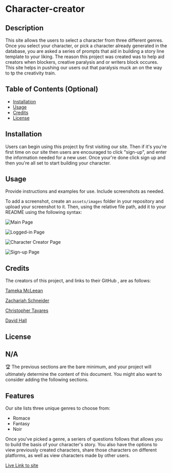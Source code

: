 # Character-creator

## Description


This site allows the users to select a character from three different genres. Once you select your character, or pick a character already generated in the database, you are asked a series of prompts that aid in building a story line template to your liking. The reason this project was created was to help aid creators when blockers, creative paralysis and or writers block occures. This site helps in pushing our users out that paralysis muck an on the way to tp the creativity train.

## Table of Contents (Optional)


- [Installation](#installation)
- [Usage](#usage)
- [Credits](#credits)
- [License](#license)

## Installation

Users can begin using this project by first visiting our site. Then if it's you're first time on our site then users are encouraged to click "sign-up", and enter the information needed for a new user. Once your're done click sign up and then you're all set to start building your character.

## Usage

Provide instructions and examples for use. Include screenshots as needed.

To add a screenshot, create an `assets/images` folder in your repository and upload your screenshot to it. Then, using the relative file path, add it to your README using the following syntax:

![Main Page](assets/images/screenshot.png)

![Logged-in Page](assets/images/screenshot.png)

![Character Creator Page](assets/images/screenshot.png)

![Sign-up Page](assets/images/screenshot.png)


## Credits

The creators of this project, and links to their GitHub ,  are as follows:

[Tameka McLeean](https://github.com/McLee0218)

[Zachariah Schneider](https://github.com/Zoocko42)

[Christopher Tavares](https://github.com/cjtavares)

[David Hall](https://github.com/davjhall)

## License

N/A
---

🏆 The previous sections are the bare minimum, and your project will ultimately determine the content of this document. You might also want to consider adding the following sections.


## Features

Our site lists three unique genres to choose from:
- Romace
- Fantasy 
- Noir

Once you've picked a genre, a seriers of questions follows that allows you to build the basis of your character's story. You also have the options to view previously created characters, share those characters on different platforms, as well as view characters made by other users. 

[Live Link to site]()